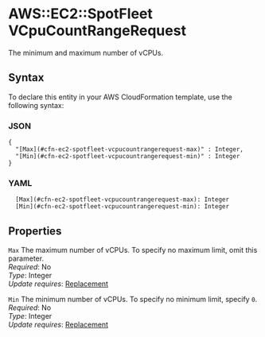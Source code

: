 # AWS::EC2::SpotFleet VCpuCountRangeRequest<a name="aws-properties-ec2-spotfleet-vcpucountrangerequest"></a>

The minimum and maximum number of vCPUs\.

## Syntax<a name="aws-properties-ec2-spotfleet-vcpucountrangerequest-syntax"></a>

To declare this entity in your AWS CloudFormation template, use the following syntax:

### JSON<a name="aws-properties-ec2-spotfleet-vcpucountrangerequest-syntax.json"></a>

```
{
  "[Max](#cfn-ec2-spotfleet-vcpucountrangerequest-max)" : Integer,
  "[Min](#cfn-ec2-spotfleet-vcpucountrangerequest-min)" : Integer
}
```

### YAML<a name="aws-properties-ec2-spotfleet-vcpucountrangerequest-syntax.yaml"></a>

```
  [Max](#cfn-ec2-spotfleet-vcpucountrangerequest-max): Integer
  [Min](#cfn-ec2-spotfleet-vcpucountrangerequest-min): Integer
```

## Properties<a name="aws-properties-ec2-spotfleet-vcpucountrangerequest-properties"></a>

`Max` <a name="cfn-ec2-spotfleet-vcpucountrangerequest-max"></a>
The maximum number of vCPUs\. To specify no maximum limit, omit this parameter\.  
_Required_: No  
_Type_: Integer  
_Update requires_: [Replacement](https://docs.aws.amazon.com/AWSCloudFormation/latest/UserGuide/using-cfn-updating-stacks-update-behaviors.html#update-replacement)

`Min` <a name="cfn-ec2-spotfleet-vcpucountrangerequest-min"></a>
The minimum number of vCPUs\. To specify no minimum limit, specify `0`\.  
_Required_: No  
_Type_: Integer  
_Update requires_: [Replacement](https://docs.aws.amazon.com/AWSCloudFormation/latest/UserGuide/using-cfn-updating-stacks-update-behaviors.html#update-replacement)
